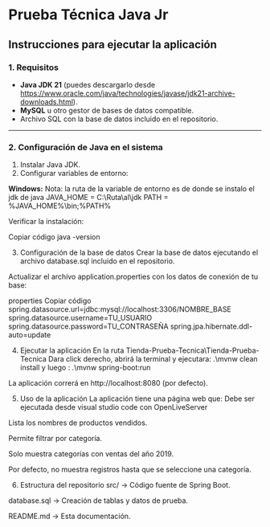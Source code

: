 # Prueba Técnica Java Jr 

## Instrucciones para ejecutar la aplicación

### 1. Requisitos
- **Java JDK 21** (puedes descargarlo desde https://www.oracle.com/java/technologies/javase/jdk21-archive-downloads.html).
- **MySQL** u otro gestor de bases de datos compatible.
- Archivo SQL con la base de datos incluido en el repositorio.

---

### 2. Configuración de Java en el sistema
1. Instalar Java JDK.
2. Configurar variables de entorno:

**Windows:**
Nota: la ruta de la variable de entorno es de donde se instalo el jdk de java
JAVA_HOME = C:\Ruta\al\jdk
PATH = %JAVA_HOME%\bin;%PATH%

Verificar la instalación:

Copiar código
java -version

3. Configuración de la base de datos
Crear la base de datos ejecutando el archivo database.sql incluido en el repositorio.

Actualizar el archivo application.properties con los datos de conexión de tu base:

properties
Copiar código
spring.datasource.url=jdbc:mysql://localhost:3306/NOMBRE_BASE
spring.datasource.username=TU_USUARIO
spring.datasource.password=TU_CONTRASEÑA
spring.jpa.hibernate.ddl-auto=update

4. Ejecutar la aplicación
En la ruta Tienda-Prueba-Tecnica\Tienda-Prueba-Tecnica
Dara click derecho, abrirá la terminal y ejecutara:
.\mvnw clean install
y luego :
.\mvnw spring-boot:run

La aplicación correrá en http://localhost:8080 (por defecto).

5. Uso de la aplicación
La aplicación tiene una página web que:
Debe ser ejecutada desde visual studio code con OpenLiveServer

Lista los nombres de productos vendidos.

Permite filtrar por categoría.

Solo muestra categorías con ventas del año 2019.

Por defecto, no muestra registros hasta que se seleccione una categoría.

6. Estructura del repositorio
src/ → Código fuente de Spring Boot.

database.sql → Creación de tablas y datos de prueba.

README.md → Esta documentación.
